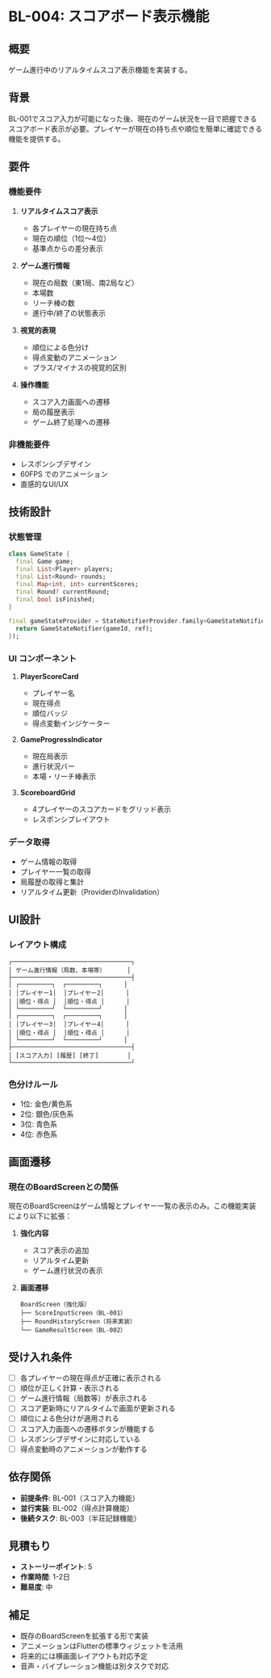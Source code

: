 # BL-004: スコアボード表示機能

## 概要
ゲーム進行中のリアルタイムスコア表示機能を実装する。

## 背景
BL-001でスコア入力が可能になった後、現在のゲーム状況を一目で把握できるスコアボード表示が必要。プレイヤーが現在の持ち点や順位を簡単に確認できる機能を提供する。

## 要件

### 機能要件
1. **リアルタイムスコア表示**
   - 各プレイヤーの現在持ち点
   - 現在の順位（1位〜4位）
   - 基準点からの差分表示

2. **ゲーム進行情報**
   - 現在の局数（東1局、南2局など）
   - 本場数
   - リーチ棒の数
   - 進行中/終了の状態表示

3. **視覚的表現**
   - 順位による色分け
   - 得点変動のアニメーション
   - プラス/マイナスの視覚的区別

4. **操作機能**
   - スコア入力画面への遷移
   - 局の履歴表示
   - ゲーム終了処理への遷移

### 非機能要件
- レスポンシブデザイン
- 60FPS でのアニメーション
- 直感的なUI/UX

## 技術設計

### 状態管理
```dart
class GameState {
  final Game game;
  final List<Player> players;
  final List<Round> rounds;
  final Map<int, int> currentScores;
  final Round? currentRound;
  final bool isFinished;
}

final gameStateProvider = StateNotifierProvider.family<GameStateNotifier, GameState?, int>((ref, gameId) {
  return GameStateNotifier(gameId, ref);
});
```

### UI コンポーネント
1. **PlayerScoreCard**
   - プレイヤー名
   - 現在得点
   - 順位バッジ
   - 得点変動インジケーター

2. **GameProgressIndicator**
   - 現在局表示
   - 進行状況バー
   - 本場・リーチ棒表示

3. **ScoreboardGrid**
   - 4プレイヤーのスコアカードをグリッド表示
   - レスポンシブレイアウト

### データ取得
- ゲーム情報の取得
- プレイヤー一覧の取得
- 局履歴の取得と集計
- リアルタイム更新（ProviderのInvalidation）

## UI設計

### レイアウト構成
```
┌─────────────────────────────────┐
│ ゲーム進行情報（局数、本場等）      │
├─────────────────────────────────┤
│ ┌─────────┐  ┌─────────┐      │
│ │プレイヤー1│  │プレイヤー2│      │
│ │順位・得点 │  │順位・得点 │      │
│ └─────────┘  └─────────┘      │
│ ┌─────────┐  ┌─────────┐      │
│ │プレイヤー3│  │プレイヤー4│      │
│ │順位・得点 │  │順位・得点 │      │
│ └─────────┘  └─────────┘      │
├─────────────────────────────────┤
│ [スコア入力] [履歴] [終了]        │
└─────────────────────────────────┘
```

### 色分けルール
- 1位: 金色/黄色系
- 2位: 銀色/灰色系  
- 3位: 青色系
- 4位: 赤色系

## 画面遷移

### 現在のBoardScreenとの関係
現在のBoardScreenはゲーム情報とプレイヤー一覧の表示のみ。この機能実装により以下に拡張：

1. **強化内容**
   - スコア表示の追加
   - リアルタイム更新
   - ゲーム進行状況の表示

2. **画面遷移**
   ```
   BoardScreen（強化版）
   ├── ScoreInputScreen（BL-001）
   ├── RoundHistoryScreen（将来実装）
   └── GameResultScreen（BL-002）
   ```

## 受け入れ条件
- [ ] 各プレイヤーの現在得点が正確に表示される
- [ ] 順位が正しく計算・表示される
- [ ] ゲーム進行情報（局数等）が表示される
- [ ] スコア更新時にリアルタイムで画面が更新される
- [ ] 順位による色分けが適用される
- [ ] スコア入力画面への遷移ボタンが機能する
- [ ] レスポンシブデザインに対応している
- [ ] 得点変動時のアニメーションが動作する

## 依存関係
- **前提条件**: BL-001（スコア入力機能）
- **並行実装**: BL-002（得点計算機能）
- **後続タスク**: BL-003（半荘記録機能）

## 見積もり
- **ストーリーポイント**: 5
- **作業時間**: 1-2日
- **難易度**: 中

## 補足
- 既存のBoardScreenを拡張する形で実装
- アニメーションはFlutterの標準ウィジェットを活用
- 将来的には横画面レイアウトも対応予定
- 音声・バイブレーション機能は別タスクで対応